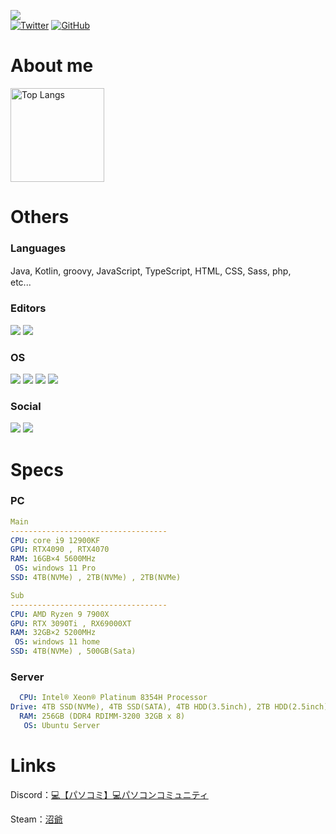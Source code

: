 ![](https://komarev.com/ghpvc/?username=emak-gg&color=red)
<br>
[![Twitter](https://img.shields.io/badge/-Twitter-1DA1F2.svg?logo=twitter&style=flat-square&logoColor=white)](https://twitter.com/emak8021)
[![GitHub](https://img.shields.io/badge/-Github-181717.svg?logo=github&style=flat-square)](https://github.com/emak-gg)

# About me
<p align="left"> 
  <img alt="Top Langs" height="150px" src="https://cdn.discordapp.com/attachments/1104245416431714334/1110603900626685992/0f8738dceba72fd9.gif" />
</p>



# Others

### Languages 
Java, Kotlin, groovy, JavaScript, TypeScript, HTML, CSS, Sass, php,　　etc...

### Editors
![](https://img.shields.io/badge/Visual%20Studio%20Code-007ACC?labelColor=black&logo=Visual%20Studio%20Code) 
![](https://img.shields.io/badge/Atom-94d190?labelColor=black&logo=Atom) 

### OS
![](https://img.shields.io/badge/Linux-ffea00?labelColor=black&logo=linux)
![](https://img.shields.io/badge/Ubuntu-eb6134?labelColor=black&logo=Ubuntu)
![](https://img.shields.io/badge/Windows-0078D6?labelColor=black&logo=Windows) 
![](https://img.shields.io/badge/iOS-ff87cf?labelColor=black&logo=Apple) 

### Social
[![](https://img.shields.io/badge/Twitter%20(@emak8021)-1DA1F2?labelColor=black&logo=Twitter)](https://twitter.com/emak8021)
[![](https://img.shields.io/badge/Discord%20(えま\k%231000)-5865F2?labelColor=black&logo=Discord)](https://discord.com/users/864735082732322867) 

# Specs

### PC

```yaml
Main
-----------------------------------
CPU: core i9 12900KF
GPU: RTX4090 , RTX4070
RAM: 16GB×4 5600MHz　
 OS: windows 11 Pro
SSD: 4TB(NVMe) , 2TB(NVMe) , 2TB(NVMe)

Sub
-----------------------------------
CPU: AMD Ryzen 9 7900X
GPU: RTX 3090Ti , RX69000XT
RAM: 32GB×2 5200MHz　
 OS: windows 11 home
SSD: 4TB(NVMe) , 500GB(Sata)
```

### Server

```yaml
  CPU: Intel® Xeon® Platinum 8354H Processor
Drive: 4TB SSD(NVMe), 4TB SSD(SATA), 4TB HDD(3.5inch), 2TB HDD(2.5inch)
  RAM: 256GB (DDR4 RDIMM-3200 32GB x 8)
   OS: Ubuntu Server
```

# Links

  <p>Discord：<a href= "https://discord.gg/uxENZNrk5n" >💻【パソコミ】💻パソコンコミュニティ</a></p>
   
  <p>  Steam：<a href= "https://steamcommunity.com/profiles/76561199236918150" >沼爺</a></p>


